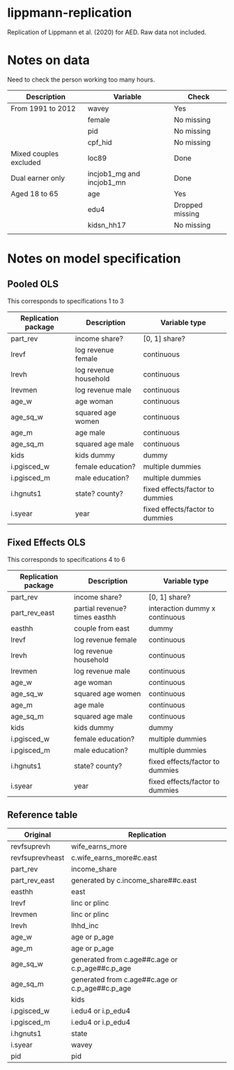 # lippmann-replication

Replication of Lippmann et al. (2020) for AED. Raw data not included.

# Notes on data

Need to check the person working too many hours.

| Description            | Variable                  | Check           |
|------------------------|---------------------------|-----------------|
| From 1991 to 2012      | wavey                     | Yes             |
|                        | female                    | No missing      |
|                        | pid                       | No missing      |
|                        | cpf_hid                   | No missing      |
| Mixed couples excluded | loc89                     | Done            |
| Dual earner only       | incjob1_mg and incjob1_mn | Done            |
| Aged 18 to 65          | age                       | Yes             |
|                        | edu4                      | Dropped missing |
|                        | kidsn_hh17                | No missing      |
|                        |                           |                 |

# Notes on model specification

## Pooled OLS

This corresponds to specifications 1 to 3

| Replication package | Description           | Variable type                   |
|--------------------|----------------------|------------------------------|
| part_rev            | income share?         | \[0, 1\] share?                 |
| lrevf               | log revenue female    | continuous                      |
| lrevh               | log revenue household | continuous                      |
| lrevmen             | log revenue male      | continuous                      |
| age_w               | age woman             | continuous                      |
| age_sq_w            | squared age women     | continuous                      |
| age_m               | age male              | continuous                      |
| age_sq_m            | squared age male      | continuous                      |
| kids                | kids dummy            | dummy                           |
| i.pgisced_w         | female education?     | multiple dummies                |
| i.pgisced_m         | male education?       | multiple dummies                |
| i.hgnuts1           | state? county?        | fixed effects/factor to dummies |
| i.syear             | year                  | fixed effects/factor to dummies |

## Fixed Effects OLS

This corresponds to specifications 4 to 6

| Replication package | Description                   | Variable type                   |
|----------------------------|------------------------|--------------------|
| part_rev            | income share?                 | \[0, 1\] share?                 |
| part_rev_east       | partial revenue? times easthh | interaction dummy x continuous  |
| easthh              | couple from east              | dummy                           |
| lrevf               | log revenue female            | continuous                      |
| lrevh               | log revenue household         | continuous                      |
| lrevmen             | log revenue male              | continuous                      |
| age_w               | age woman                     | continuous                      |
| age_sq_w            | squared age women             | continuous                      |
| age_m               | age male                      | continuous                      |
| age_sq_m            | squared age male              | continuous                      |
| kids                | kids dummy                    | dummy                           |
| i.pgisced_w         | female education?             | multiple dummies                |
| i.pgisced_m         | male education?               | multiple dummies                |
| i.hgnuts1           | state? county?                | fixed effects/factor to dummies |
| i.syear             | year                          | fixed effects/factor to dummies |

## Reference table

| Original        | Replication                                     |
|-----------------|-------------------------------------------------|
| revfsuprevh     | wife_earns_more                                 |
| revfsuprevheast | c.wife_earns_more#c.east                        |
| part_rev        | income_share                                    |
| part_rev_east   | generated by c.income_share##c.east             |
| easthh          | east                                            |
| lrevf           | linc or plinc                                   |
| lrevmen         | linc or plinc                                   |
| lrevh           | lhhd_inc                                        |
| age_w           | age or p_age                                    |
| age_m           | age or p_age                                    |
| age_sq_w        | generated from c.age##c.age or c.p_age##c.p_age |
| age_sq_m        | generated from c.age##c.age or c.p_age##c.p_age |
| kids            | kids                                            |
| i.pgisced_w     | i.edu4 or i.p_edu4                              |
| i.pgisced_m     | i.edu4 or i.p_edu4                              |
| i.hgnuts1       | state                                           |
| i.syear         | wavey                                           |
| pid             | pid                                             |
